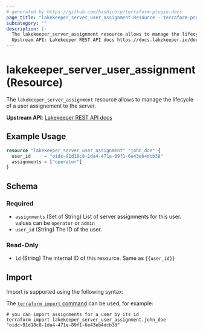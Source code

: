 ```yaml
---
# generated by https://github.com/hashicorp/terraform-plugin-docs
page_title: "lakekeeper_server_user_assignment Resource - terraform-provider-lakekeeper"
subcategory: ""
description: |-
  The lakekeeper_server_assignment resource allows to manage the lifecycle of a user assignement to the server.
  Upstream API: Lakekeeper REST API docs https://docs.lakekeeper.io/docs/nightly/api/management/#tag/permissions/operation/update_server_assignments
---
```


# lakekeeper_server_user_assignment (Resource)

The `lakekeeper_server_assignment` resource allows to manage the lifecycle of a user assignement to the server.

**Upstream API**: [Lakekeeper REST API docs](https://docs.lakekeeper.io/docs/nightly/api/management/#tag/permissions/operation/update_server_assignments)

## Example Usage

```terraform
resource "lakekeeper_server_user_assignment" "john_doe" {
  user_id     = "oidc~91d18c8-1da4-471e-89f1-6e43eb4dcb38"
  assignments = ["operator"]
}
```

<!-- schema generated by tfplugindocs -->
## Schema

### Required

- `assignments` (Set of String) List of server assignments for this user. values can be `operator` or `admin`
- `user_id` (String) The ID of the user.

### Read-Only

- `id` (String) The internal ID of this resource. Same as `{{user_id}}`

## Import

Import is supported using the following syntax:

The [`terraform import` command](https://developer.hashicorp.com/terraform/cli/commands/import) can be used, for example:

```shell
# you can import assignments for a user by its id
terraform import lakekeeper_server_user_assignment.john_doe "oidc~91d18c8-1da4-471e-89f1-6e43eb4dcb38"
```
